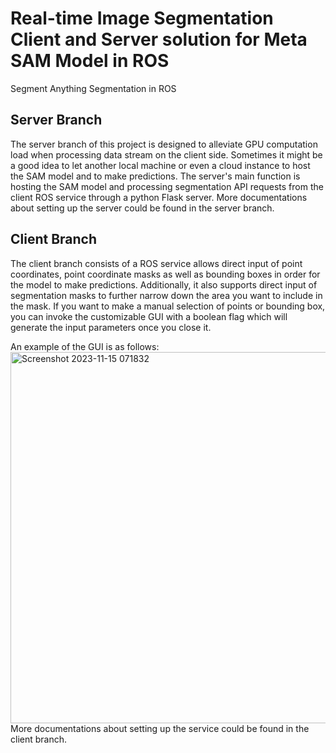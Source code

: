# Real-time Image Segmentation Client and Server solution for Meta SAM Model in ROS
Segment Anything Segmentation in ROS

## Server Branch
The server branch of this project is designed to alleviate GPU computation load when processing data stream on the client side. Sometimes it might be a good idea to let another local machine or even a cloud instance to host the SAM model and to make predictions. The server's main function is hosting the SAM model and processing segmentation API requests from the client ROS service through a python Flask server. 
More documentations about setting up the server could be found in the server branch. 

## Client Branch
The client branch consists of a ROS service allows direct input of point coordinates, point coordinate masks as well as bounding boxes in order for the model to make predictions. Additionally, it also supports direct input of segmentation masks to further narrow down the area you want to include in the mask. If you want to make a manual selection of points or bounding box, you can invoke the customizable GUI with a boolean flag which will generate the input parameters once you close it. 

An example of the GUI is as follows:</br>
<img width="594" alt="Screenshot 2023-11-15 071832" src="https://github.com/maxliu2001/SAM3D/assets/30473113/a47b40ef-8ef5-4e06-8d8f-36af60899a4c"></br>
More documentations about setting up the service could be found in the client branch. 
